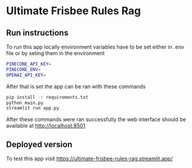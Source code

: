# Ultimate Frisbee Rules Rag

## Run instructions
To run this app locally environment variables have to be set either in .env file or by seting them in the environment
``` bash
PINECONE_API_KEY=
PINECONE_ENV=
OPENAI_API_KEY=
```
After that is set the app can be ran with these commands
``` bash
pip install -r requirements.txt
python main.py
streamlit run app.py 
```

After these commands were ran successfully the web interface should be available at <http://localhost:8501>

## Deployed version
To test this app visit <https://ultimate-frisbee-rules-rag.streamlit.app/>